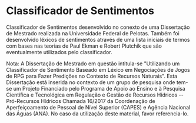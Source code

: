 # Classificador de Sentimentos

Classificador de Sentimentos desenvolvido no conexto de uma Dissertação de Mestrado realizada na Universidade Federal de Pelotas. 
Também foi desenvolvido léxicos de sentimentos através de uma lista iniciais de termos com bases nas teorias de Paul Ekman e Robert Plutchik que são eventualmente utilizados pelo classificador.


Nota: A Dissertação de Mestrado em questão intitula-se "Utilizando um Classificador de Sentimento Baseado em Léxico em Negociações de Jogos de RPG para Fazer Predições no Contexto de Recursos Naturais".
Esta Dissertação está inserida no contexto de um grupo de pesquisa onde tem-se um Projeto Financiado pelo Programa de Apoio ao Ensino e à Pesquisa Científica e Tecnológica em Regulação e Gestão de Recursos Hídricos -- Pró-Recursos Hídricos Chamada 16/2017 da Coordenação de Aperfeiçoamento de Pessoal de Nível Superior (CAPES) e Agência Nacional das Águas (ANA).
No caso da utilização deste material, favor referencia-lo. 

